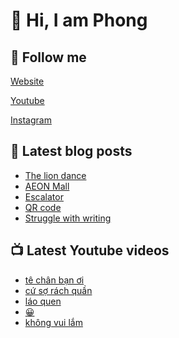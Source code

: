 # 👋 Hi, I am Phong

## 🔗 Follow me

[Website](https://phongever.xyz "Website")

[Youtube](https://www.youtube.com/@phongever "Youtube")

[Instagram](https://www.instagram.com/phongever "Instagram")

## 📝 Latest blog posts

<!-- BLOG-POST-LIST:START -->
- [The lion dance](https://phongever.xyz/blog/the-lion-dance/)
- [AEON Mall](https://phongever.xyz/blog/aeon-mall-1/)
- [Escalator](https://phongever.xyz/blog/escalator/)
- [QR code](https://phongever.xyz/blog/qr-code/)
- [Struggle with writing](https://phongever.xyz/blog/struggle-with-writing/)
<!-- BLOG-POST-LIST:END -->

## 📺 Latest Youtube videos

<!-- YOUTUBE-VIDEO-LIST:START -->
- [tê chân bạn ơi](https://www.youtube.com/shorts/DdFQowapB4A)
- [cứ sợ rách quần](https://www.youtube.com/shorts/-e4k3fJljrg)
- [láo quen](https://www.youtube.com/shorts/PrDay_44d44)
- [😀](https://www.youtube.com/shorts/kIxzpXKYQww)
- [không vui lắm](https://www.youtube.com/shorts/acSs_rdVT3w)
<!-- YOUTUBE-VIDEO-LIST:END -->
